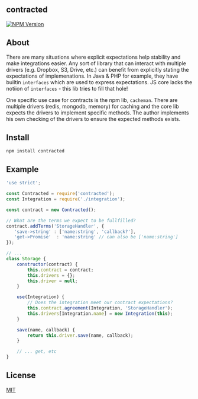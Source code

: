 ## contracted
[![NPM Version][npm-image]][npm-url] <br />

## About
There are many situations where explicit expectations help stability and make integrations easier.
Any sort of library that can interact with multiple drivers
(e.g. Dropbox, S3, Drive, etc.) can benefit from explicitly stating the expectations of
implemenations. In Java & PHP for example, they have builtin `interfaces` which are used 
to express expectations. JS core lacks the notiion of `interfaces` - this lib tries to fill that hole!

One specific use case for contracts is the npm lib, `cacheman`.
There are multiple drivers (redis, mongodb, memory) for caching and the core lib 
expects the drivers to implement specific methods. The author implements his own 
checking of the drivers to ensure the expected methods exists.

## Install
`npm install contracted`


## Example
```js
'use strict';

const Contracted = require('contracted');
const Integration = require('./integration');

const contract = new Contracted();

// What are the terms we expect to be fullfilled?
contract.addTerms('StorageHandler', {
   'save->string' : ['name:string', 'callback?'],
   'get->Promise'  : 'name:string' // can also be ['name:string']
});

// ...
class Storage {
    constructor(contract) {
        this.contract = contract;
        this.drivers = {};
        this.driver = null;
    }

    use(Integration) {
        // Does the integration meet our contract expectations?
        this.contract.agreement(Integration, 'StorageHandler');
        this.drivers[Integration.name] = new Integration(this);
    }

    save(name, callback) {
        return this.driver.save(name, callback);
    }

    // ... get, etc
}

````

## License

  [MIT](LICENSE)

[npm-image]: https://img.shields.io/npm/v/contracted.svg
[npm-url]: https://npmjs.org/package/contracted